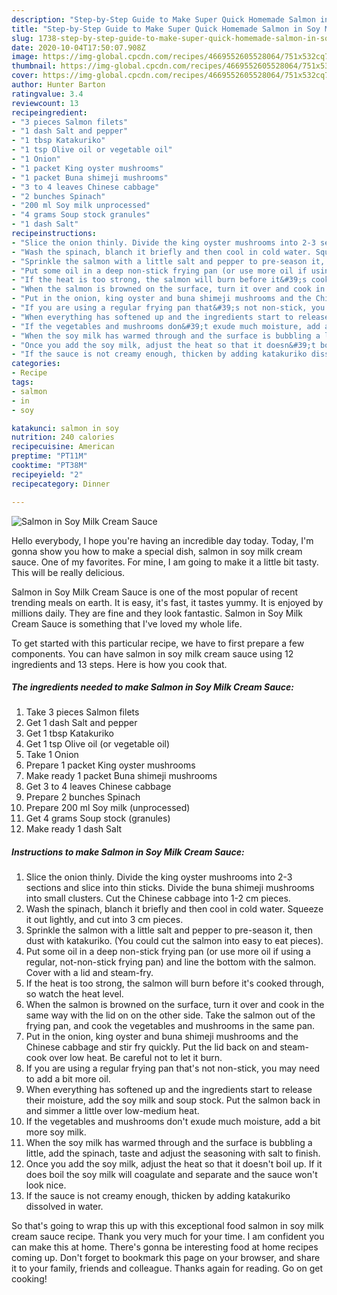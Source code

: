```yaml
---
description: "Step-by-Step Guide to Make Super Quick Homemade Salmon in Soy Milk Cream Sauce"
title: "Step-by-Step Guide to Make Super Quick Homemade Salmon in Soy Milk Cream Sauce"
slug: 1738-step-by-step-guide-to-make-super-quick-homemade-salmon-in-soy-milk-cream-sauce
date: 2020-10-04T17:50:07.908Z
image: https://img-global.cpcdn.com/recipes/4669552605528064/751x532cq70/salmon-in-soy-milk-cream-sauce-recipe-main-photo.jpg
thumbnail: https://img-global.cpcdn.com/recipes/4669552605528064/751x532cq70/salmon-in-soy-milk-cream-sauce-recipe-main-photo.jpg
cover: https://img-global.cpcdn.com/recipes/4669552605528064/751x532cq70/salmon-in-soy-milk-cream-sauce-recipe-main-photo.jpg
author: Hunter Barton
ratingvalue: 3.4
reviewcount: 13
recipeingredient:
- "3 pieces Salmon filets"
- "1 dash Salt and pepper"
- "1 tbsp Katakuriko"
- "1 tsp Olive oil or vegetable oil"
- "1 Onion"
- "1 packet King oyster mushrooms"
- "1 packet Buna shimeji mushrooms"
- "3 to 4 leaves Chinese cabbage"
- "2 bunches Spinach"
- "200 ml Soy milk unprocessed"
- "4 grams Soup stock granules"
- "1 dash Salt"
recipeinstructions:
- "Slice the onion thinly. Divide the king oyster mushrooms into 2-3 sections and slice into thin sticks. Divide the buna shimeji mushrooms into small clusters. Cut the Chinese cabbage into 1-2 cm pieces."
- "Wash the spinach, blanch it briefly and then cool in cold water. Squeeze it out lightly, and cut into 3 cm pieces."
- "Sprinkle the salmon with a little salt and pepper to pre-season it, then dust with katakuriko. (You could cut the salmon into easy to eat pieces)."
- "Put some oil in a deep non-stick frying pan (or use more oil if using a regular, not-non-stick frying pan) and line the bottom with the salmon. Cover with a lid and steam-fry."
- "If the heat is too strong, the salmon will burn before it&#39;s cooked through, so watch the heat level."
- "When the salmon is browned on the surface, turn it over and cook in the same way with the lid on on the other side. Take the salmon out of the frying pan, and cook the vegetables and mushrooms in the same pan."
- "Put in the onion, king oyster and buna shimeji mushrooms and the Chinese cabbage and stir fry quickly. Put the lid back on and steam-cook over low heat. Be careful not to let it burn."
- "If you are using a regular frying pan that&#39;s not non-stick, you may need to add a bit more oil."
- "When everything has softened up and the ingredients start to release their moisture, add the soy milk and soup stock. Put the salmon back in and simmer a little over low-medium heat."
- "If the vegetables and mushrooms don&#39;t exude much moisture, add a bit more soy milk."
- "When the soy milk has warmed through and the surface is bubbling a little, add the spinach, taste and adjust the seasoning with salt to finish."
- "Once you add the soy milk, adjust the heat so that it doesn&#39;t boil up. If it does boil the soy milk will coagulate and separate and the sauce won&#39;t look nice."
- "If the sauce is not creamy enough, thicken by adding katakuriko dissolved in water."
categories:
- Recipe
tags:
- salmon
- in
- soy

katakunci: salmon in soy 
nutrition: 240 calories
recipecuisine: American
preptime: "PT11M"
cooktime: "PT38M"
recipeyield: "2"
recipecategory: Dinner

---
```



![Salmon in Soy Milk Cream Sauce](https://img-global.cpcdn.com/recipes/4669552605528064/751x532cq70/salmon-in-soy-milk-cream-sauce-recipe-main-photo.jpg)

Hello everybody, I hope you're having an incredible day today. Today, I'm gonna show you how to make a special dish, salmon in soy milk cream sauce. One of my favorites. For mine, I am going to make it a little bit tasty. This will be really delicious.



Salmon in Soy Milk Cream Sauce is one of the most popular of recent trending meals on earth. It is easy, it's fast, it tastes yummy. It is enjoyed by millions daily. They are fine and they look fantastic. Salmon in Soy Milk Cream Sauce is something that I've loved my whole life.


To get started with this particular recipe, we have to first prepare a few components. You can have salmon in soy milk cream sauce using 12 ingredients and 13 steps. Here is how you cook that.

<!--inarticleads1-->

##### The ingredients needed to make Salmon in Soy Milk Cream Sauce:

1. Take 3 pieces Salmon filets
1. Get 1 dash Salt and pepper
1. Get 1 tbsp Katakuriko
1. Get 1 tsp Olive oil (or vegetable oil)
1. Take 1 Onion
1. Prepare 1 packet King oyster mushrooms
1. Make ready 1 packet Buna shimeji mushrooms
1. Get 3 to 4 leaves Chinese cabbage
1. Prepare 2 bunches Spinach
1. Prepare 200 ml Soy milk (unprocessed)
1. Get 4 grams Soup stock (granules)
1. Make ready 1 dash Salt




<!--inarticleads2-->

##### Instructions to make Salmon in Soy Milk Cream Sauce:

1. Slice the onion thinly. Divide the king oyster mushrooms into 2-3 sections and slice into thin sticks. Divide the buna shimeji mushrooms into small clusters. Cut the Chinese cabbage into 1-2 cm pieces.
1. Wash the spinach, blanch it briefly and then cool in cold water. Squeeze it out lightly, and cut into 3 cm pieces.
1. Sprinkle the salmon with a little salt and pepper to pre-season it, then dust with katakuriko. (You could cut the salmon into easy to eat pieces).
1. Put some oil in a deep non-stick frying pan (or use more oil if using a regular, not-non-stick frying pan) and line the bottom with the salmon. Cover with a lid and steam-fry.
1. If the heat is too strong, the salmon will burn before it&#39;s cooked through, so watch the heat level.
1. When the salmon is browned on the surface, turn it over and cook in the same way with the lid on on the other side. Take the salmon out of the frying pan, and cook the vegetables and mushrooms in the same pan.
1. Put in the onion, king oyster and buna shimeji mushrooms and the Chinese cabbage and stir fry quickly. Put the lid back on and steam-cook over low heat. Be careful not to let it burn.
1. If you are using a regular frying pan that&#39;s not non-stick, you may need to add a bit more oil.
1. When everything has softened up and the ingredients start to release their moisture, add the soy milk and soup stock. Put the salmon back in and simmer a little over low-medium heat.
1. If the vegetables and mushrooms don&#39;t exude much moisture, add a bit more soy milk.
1. When the soy milk has warmed through and the surface is bubbling a little, add the spinach, taste and adjust the seasoning with salt to finish.
1. Once you add the soy milk, adjust the heat so that it doesn&#39;t boil up. If it does boil the soy milk will coagulate and separate and the sauce won&#39;t look nice.
1. If the sauce is not creamy enough, thicken by adding katakuriko dissolved in water.




So that's going to wrap this up with this exceptional food salmon in soy milk cream sauce recipe. Thank you very much for your time. I am confident you can make this at home. There's gonna be interesting food at home recipes coming up. Don't forget to bookmark this page on your browser, and share it to your family, friends and colleague. Thanks again for reading. Go on get cooking!
